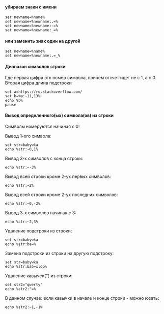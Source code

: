 #### убираем знаки с имени
```
set newname=%name%
set newname=%newname:.=%
set newname=%newname:-=%
set newname=%newname:_=%
```
#### или заменить знак один на другой
```
set newname=%name%
set newname=%newname:.=_%
```
#### Диапазон символов строки
Где первая цифра это номер символа, причем отсчет идет не с 1, а с 0. Вторая цифра длина подстроки
```
set a=https://ru.stackoverflow.com/
set b=%a:~11,13%
echo %b%
pause
```
#### Вывод определенного(ых) символа(ов) из строки
Символы номеруются начиная с 0!

Вывод 1-ого символа:
```
set str=babywka
echo %str:~0,1%
```

Вывод 3-х символов с конца строки:
```
echo %str:~-3%
```
Вывод всей строки кроме 2-ух первых символов:
```
echo %str:~2%
```
Вывод всей строки кроме 2-ух последних символов:
```
echo %str:~0,-2%
```
Вывод 3-х символов начиная с 3:
```
echo %str:~2,3%
```
Удаление подстроки из строки:
```
set str=babywka
echo %str:ba=%
```
Замена подстроки из строки на другую подстроку:
```
set str=babywka
echo %str:bab=xlop%
```
Удаление кавычек(") из строки:
```
set str2="qwerty"
echo %str2:"=%
```
В данном случае: если кавычки в начале и конце строки - можно юзать:
```
echo %str2:~1,-1%
```





